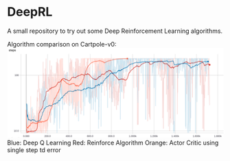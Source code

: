 # DeepRL
A small repository to try out some Deep Reinforcement Learning algorithms.

Algorithm comparison on Cartpole-v0:
![alt text](CartPole_Comparison.png "Algorithm comparison on Cartpole-v0")
Blue: Deep Q Learning
Red: Reinforce Algorithm
Orange: Actor Critic using single step td error 
